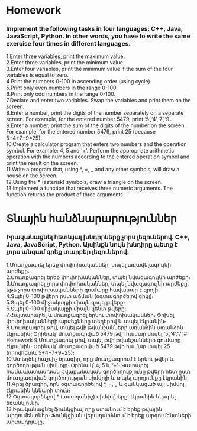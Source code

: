 # Homework
### Implement the following tasks in four languages: C++, Java, JavaScript, Python. In other words, you have to write the same exercise four times in different languages.

1.Enter three variables, print the maximum value.  
2.Enter three variables, print the minimum value.  
3.Enter four variables, print the minimum value if the sum of the four variables is equal to zero.  
4.Print the numbers 0-100 in ascending order (using cycle).  
5.Print only even numbers in the range 0-100.  
6.Print only odd numbers in the range 0-100.  
7.Declare and enter two variables. Swap the variables and print them on the screen.  
8.Enter a number, print the digits of the number separately on a separate screen. For example, for the entered number 5479, print ‘5’,‘4’,‘7’,‘9’.  
9.Enter a number, print the sum of the digits of the number on the screen. For example, for the entered number 5479, print 25 (because 5+4+7+9=25).  
10.Create a calculator program that enters two numbers and the operation symbol. For example: 4, 5 and ‘+’. Perform the appropriate arithmetic operation with the numbers according to the entered operation symbol and print the result on the screen.  
11.Write a program that, using *, =, _ and any other symbols, will draw a house on the screen.  
12.Using the * (asterisk) symbols, draw a triangle on the screen.  
13.Implement a function that receives three numeric arguments. The function returns the product of three arguments.  

# Տնային հանձնարարություններ
### Իրականացնել հետևյալ խնդիրները չորս լեզուներով. C++, Java, JavaScript, Python. Այսինքն նույն խնդիրը պետք է չորս անգամ գրեք տարբեր լեզուներով։

1.Մուտքագրել երեք փոփոխականներ, տպել առավելագույնի արժեքը։  
2.Մուտքագրել երեք փոփոխականներ, տպել նվազագույնի արժեքը։  
3.Մուտքագրել չորս փոփոխականներ, տպել նվազագույնի արժեքը, եթե չորս փոփոխականների գումարը հավասար է զրոյի։  
4.Տպել 0-100 թվերը ըստ աճման (օգտագործելով ցիկլ)։  
5.Տպել 0-100 միջակայքի միայն զույգ թվերը։  
6.Տպել 0-100 միջակայքի միայն կենտ թվերը։  
7.Հայտարարել և մուտքագրել երկու փոփոխականներ։ Փոխել փոփոխականների արժեքները տեղերով և տպել էկրանին։  
8.Մուտքագրել թիվ, տպել թվի թվանշանները առանձին առանձին էկրանին։ Օրինակ՝ մուտքագրված 5479 թվի համար տպել ‘5’,‘4’,‘7’,# Homework
9.Մուտքագրել թիվ, տպել թվի թվանշանների գումարը էկրանին։ Օրինակ՝ մուտքագրված 5479 թվի համար տպել 25 (որովհետև 5+4+7+9=25)։  
10.Ստեղծել հաշվիչ ծրագիր, որը մուտքագրում է երկու թվեր և գործողության սիմվոլը։ Օրինակ՝ 4, 5 և ‘+’։ Կատարել համապատասխան թվաբանական գործողությունը թվերի հետ ըստ մուտքագրված գործողության սիմվոլի և տպել արդյունքը էկրանին։  
11.Գրել ծրագիր, որն օգտագործելով *, =, _ և ցանկացած այլ սիմվոլ, էկրանին կնկարի տուն։  
12.Օգտագործելով * (աստղանիշ) սիմվոլները, էկրանին նկարել եռանկյունի։  
13.Իրականացնել ֆունկցիա, որը ստանում է երեք թվային արգումենտներ։ Ֆունկցիան վերադարձնում է երեք արգումենտների արտադրյալը։  
